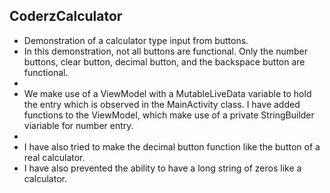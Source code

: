 ## **CoderzCalculator**

- Demonstration of a calculator type input from buttons.
- In this demonstration, not all buttons are functional. Only the number buttons, clear button, decimal button, and the backspace button are functional.
- 
- We make use of a ViewModel with a MutableLiveData<String> variable to hold the entry which is observed in the MainActivity class. I have added functions to the ViewModel, which make use of a private StringBuilder viariable for number entry.
- 
- I have also tried to make the decimal button function like the button of a real calculator.
- I have also prevented the ability to have a long string of zeros like a calculator.
